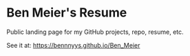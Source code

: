 # Ben Meier's Resume
Public landing page for my GitHub projects, repo, resume, etc.

See it at: https://bennnyys.github.io/Ben_Meier
